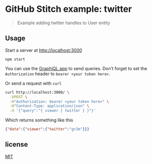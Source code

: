 # GitHub Stitch example: twitter

> Example adding twitter handles to User entity

## Usage

Start a server at [http://localhost:3000](http://localhost:3000)

```
npm start
```

You can use the [GraphiQL app](https://github.com/skevy/graphiql-app) to send
queries. Don’t forget to set the `Authorization` header to `bearer <your token here>`.

Or send a request with `curl`

```bash
curl http://localhost:3000/ \
  -XPOST \
  -H"Authorization: bearer <your token here>" \
  -H"Content-Type: application/json" \
  -d '{"query":"{ viewer { twitter } }"}'
```

Which returns something like this

```json
{"data":{"viewer":{"twitter":"gr2m"}}}
```

## license

[MIT](LICENSE.md)
